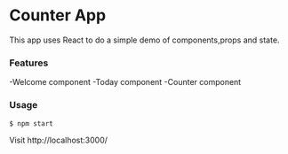 # Counter App

This app uses React to do a simple demo of components,props and state.

### Features 

-Welcome component
-Today component
-Counter component

### Usage

```
$ npm start
```

Visit http://localhost:3000/